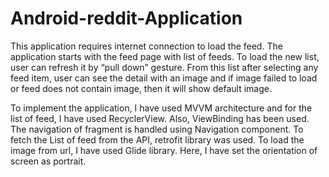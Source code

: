 # Android-reddit-Application

This application requires internet connection to load the feed. The application starts with the feed page with list of feeds. To load the new list, user can refresh it by “pull down” gesture. From this list after selecting any feed item, user can see the detail with an image and if image failed to load or feed does not contain image, then it will show default image.

To implement the application, I have used MVVM architecture and for the list of feed, I have used RecyclerView. Also, ViewBinding has been used. The navigation of fragment is handled using Navigation component. To fetch the List of feed from the API, retrofit library was used. To load the image from url, I have used Glide library. Here, I have set the orientation of screen as portrait.
